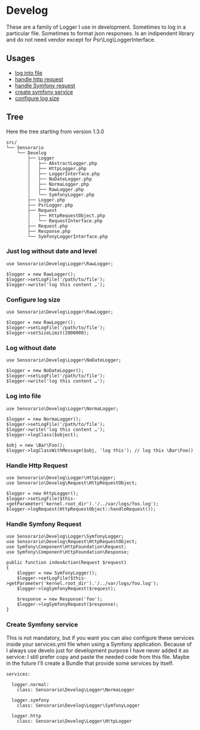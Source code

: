 # Develog

These are a family of Logger I use in development. Sometimes to log in a particular file. Sometimes to format json responses. Is an indipendent library and do not need vendor except for Psr\Log\LoggerInterface.

## Usages

 - [log into file](#log-into-file)
 - [handle http request](#handle-http-request)
 - [handle Symfony request](#handle-symfony-request)
 - [create symfony service](#create-symfony-service)
 - [configure log size](#configure-log-size)

## Tree

Here the tree starting from version 1.3.0

```
src/
└── Sensorario
    └── Develog
        ├── Logger
        │   ├── AbstractLogger.php
        │   ├── HttpLogger.php
        │   ├── LoggerInterface.php
        │   ├── NoDateLogger.php
        │   ├── NormaLogger.php
        │   ├── RawLogger.php
        │   └── SymfonyLogger.php
        ├── Logger.php
        ├── PsrLogger.php
        ├── Request
        │   ├── HttpRequestObject.php
        │   └── RequestInterface.php
        ├── Request.php
        ├── Response.php
        └── SymfonyLoggerInterface.php
```

### Just log without date and level

```
use Sensorario\Develog\Logger\RawLogger;

$logger = new RawLogger();
$logger->setLogFile('/path/to/file');
$logger->write('log this content …');
```

### Configure log size

```
use Sensorario\Develog\Logger\RawLogger;

$logger = new RawLogger();
$logger->setLogFile('/path/to/file');
$logger->setSizeLimit(2000000);
```

### Log without date

```
use Sensorario\Develog\Logger\NoDateLogger;

$logger = new NoDateLogger();
$logger->setLogFile('/path/to/file');
$logger->write('log this content …');
```

### Log into file

```
use Sensorario\Develog\Logger\NormaLogger;

$logger = new NormaLogger();
$logger->setLogFile('/path/to/file');
$logger->write('log this content …');
$logger->logClass($object);

$obj = new \Bar\Foo();
$logger->logClassWithMessage($obj, 'log this'); // log this \Bar\Foo()
```

### Handle Http Request

```
use Sensorario\Develog\Logger\HttpLogger;
use Sensorario\Develog\Request\HttpRequestObject;

$logger = new HttpLogger();
$logger->setLogFile($this->getParameter('kernel.root_dir').'/../var/logs/foo.log');
$logger->logRequest(HttpRequestObject::handleRequest());
```

### Handle Symfony Request

```
use Sensorario\Develog\Logger\SymfonyLogger;
use Sensorario\Develog\Request\HttpRequestObject;
use Symfony\Component\HttpFoundation\Request;
use Symfony\Component\HttpFoundation\Response;

public function indexAction(Request $request)
{
    $logger = new SymfonyLogger();
    $logger->setLogFile($this->getParameter('kernel.root_dir').'/../var/logs/foo.log');
    $logger->logSymfonyRequest($request);

    $response = new Response('foo');
    $logger->logSymfonyRequest($response);
}
```

### Create Symfony service

This is not mandatory, but if you want you can also configure these services inside your services.yml file when using a Symfony application. Because of I always use develo just for development purpose I have never added it as service: I still prefer copy and paste the needed code from this file. Maybe in the future I'll create a Bundle that provide some services by itself.

```
services:

  logger.normal:
    class: Sensorario\Develog\Logger\NormaLogger

  logger.symfony
    class: Sensorario\Develog\Logger\SymfonyLogger

  logger.http
    class: Sensorario\Develog\Logger\HttpLogger
```
